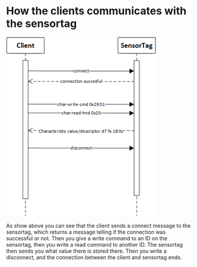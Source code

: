 How the clients communicates with the sensortag
===============================================

![Sequence Diagram For Reading Temp Sensor Value](Sequence-diagram-of-sensortag-communication.png "Sequence Diagram")



As show above you can see that the client sends a connect message to the sensortag, which returns a message telling if the connection was successful or not.
Then you give a write command to an ID on the sensortag, then you write a read command to another ID.
The sensortag then sends you what value there is stored there.
Then you write a disconnect, and the connection between the client and sensortag ends.